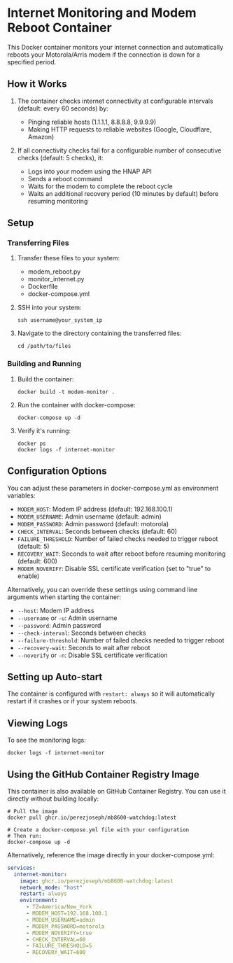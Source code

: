 # Internet Monitoring and Modem Reboot Container

This Docker container monitors your internet connection and automatically reboots your Motorola/Arris modem if the connection is down for a specified period.

## How it Works

1. The container checks internet connectivity at configurable intervals (default: every 60 seconds) by:
   - Pinging reliable hosts (1.1.1.1, 8.8.8.8, 9.9.9.9)
   - Making HTTP requests to reliable websites (Google, Cloudflare, Amazon)

2. If all connectivity checks fail for a configurable number of consecutive checks (default: 5 checks), it:
   - Logs into your modem using the HNAP API
   - Sends a reboot command
   - Waits for the modem to complete the reboot cycle
   - Waits an additional recovery period (10 minutes by default) before resuming monitoring

## Setup

### Transferring Files

1. Transfer these files to your system:
   - modem_reboot.py
   - monitor_internet.py
   - Dockerfile
   - docker-compose.yml

2. SSH into your system: 
   ```
   ssh username@your_system_ip
   ```

3. Navigate to the directory containing the transferred files:
   ```
   cd /path/to/files
   ```

### Building and Running

1. Build the container:
   ```
   docker build -t modem-monitor .
   ```

2. Run the container with docker-compose:
   ```
   docker-compose up -d
   ```

3. Verify it's running:
   ```
   docker ps
   docker logs -f internet-monitor
   ```

## Configuration Options

You can adjust these parameters in docker-compose.yml as environment variables:

- `MODEM_HOST`: Modem IP address (default: 192.168.100.1)
- `MODEM_USERNAME`: Admin username (default: admin)
- `MODEM_PASSWORD`: Admin password (default: motorola)
- `CHECK_INTERVAL`: Seconds between checks (default: 60)
- `FAILURE_THRESHOLD`: Number of failed checks needed to trigger reboot (default: 5)
- `RECOVERY_WAIT`: Seconds to wait after reboot before resuming monitoring (default: 600)
- `MODEM_NOVERIFY`: Disable SSL certificate verification (set to "true" to enable)

Alternatively, you can override these settings using command line arguments when starting the container:

- `--host`: Modem IP address
- `--username` or `-u`: Admin username
- `--password`: Admin password
- `--check-interval`: Seconds between checks
- `--failure-threshold`: Number of failed checks needed to trigger reboot
- `--recovery-wait`: Seconds to wait after reboot
- `--noverify` or `-n`: Disable SSL certificate verification

## Setting up Auto-start

The container is configured with `restart: always` so it will automatically restart if it crashes or if your system reboots.

## Viewing Logs

To see the monitoring logs:
```
docker logs -f internet-monitor
```

## Using the GitHub Container Registry Image

This container is also available on GitHub Container Registry. You can use it directly without building locally:

```
# Pull the image
docker pull ghcr.io/perezjoseph/mb8600-watchdog:latest

# Create a docker-compose.yml file with your configuration
# Then run:
docker-compose up -d
```

Alternatively, reference the image directly in your docker-compose.yml:

```yaml
services:
  internet-monitor:
    image: ghcr.io/perezjoseph/mb8600-watchdog:latest
    network_mode: "host"
    restart: always
    environment:
      - TZ=America/New_York
      - MODEM_HOST=192.168.100.1
      - MODEM_USERNAME=admin
      - MODEM_PASSWORD=motorola
      - MODEM_NOVERIFY=true
      - CHECK_INTERVAL=60
      - FAILURE_THRESHOLD=5
      - RECOVERY_WAIT=600
```